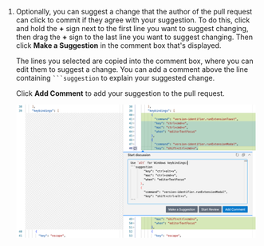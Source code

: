 1. Optionally, you can suggest a change that the author of the pull request can click to commit if they agree with your suggestion. To do this, click and hold the **+** sign next to the first line you want to suggest changing, then drag the **+** sign to the last line you want to suggest changing. Then click **Make a Suggestion** in the comment box that's displayed.

   The lines you selected are copied into the comment box, where you can edit them to suggest a change. You can add a comment above the line containing <code>```suggestion</code> to explain your suggested change.

   Click **Add Comment** to add your suggestion to the pull request.

   ![Screenshot of a suggested change. The "Make a Suggestion" and "Add Comment" buttons are shown below the suggested change.](/assets/images/help/codespaces/review-suggestion.png)
